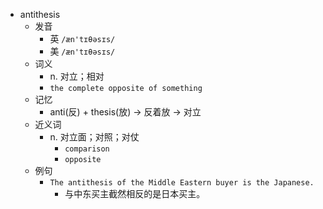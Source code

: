 - antithesis
  - 发音
    - 英 `/æn'tɪθəsɪs/`
    - 美 `/æn'tɪθəsɪs/`
  - 词义
    - n. 对立；相对
    - `the complete opposite of something`
  - 记忆
    - anti(反) + thesis(放) → 反着放 → 对立
  - 近义词
    - n. 对立面；对照；对仗
      - `comparison`
      - `opposite`
  - 例句
    - `The antithesis of the Middle Eastern buyer is the Japanese.`
      - 与中东买主截然相反的是日本买主。

